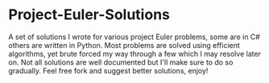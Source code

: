 Project-Euler-Solutions
=======================

A set of solutions I wrote for various project Euler problems, some are in C# others are written in Python. Most problems are solved using efficient algorithms, yet brute forced my way through a few  which I may resolve later on. Not all solutions are well documented but I'll make sure to do so gradually. Feel free fork and suggest better solutions, enjoy!